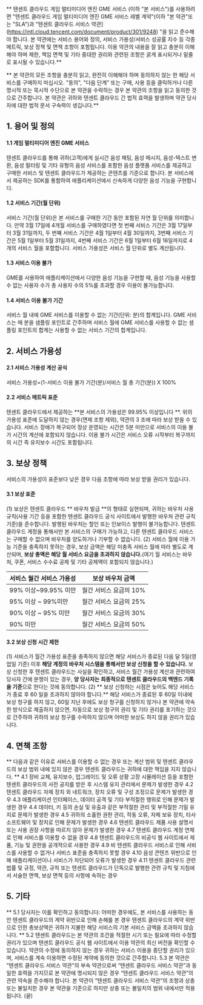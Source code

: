 ** 텐센트 클라우드 게임 멀티미디어 엔진 GME 서비스 (이하 "본 서비스")를 사용하려면 "텐센트 클라우드 게임 멀티미디어 엔진 GME 서비스 레벨 계약"(이하 "본 약관"또는 "SLA")과 "텐센트 클라우드 서비스 약관](https://intl.cloud.tencent.com/document/product/301/9248) "을 읽고 준수해야 합니다. 본 약관에는 서비스 용어와 정의, 서비스 가용성/서비스 성공률 지수 등 각종 메트릭, 보상 정책 및 면책 조항이 포함됩니다. 이용 약관의 내용을 잘 읽고 충분히 이해해야 하며 제한, 책임 면책 및 기타 중대한 권리와 관련된 조항은 굵게 표시되거나 밑줄로 표시될 수 있습니다.**

** 본 약관의 모든 조항을 충분히 읽고, 완전히 이해해야 하며 동의하지 않는 한 해당 서비스를 구매하지 마십시오. "동의", "다음 단계" 또는 구매, 사용 등을 클릭하거나 다른 명시적 또는 묵시적 수단으로 본 약관을 수락하는 경우 본 약관의 조항을 읽고 동의한 것으로 간주합니다. 본 약관은 귀하와 텐센트 클라우드 간 법적 효력을 발생하며 약관 당사자에 대한 법적 문서 구속력이 생깁니다.**


## 1. 용어 및 정의
#### 1.1 게임 멀티미디어 엔진 GME 서비스
텐센트 클라우드를 통해 귀하(고객)에게 실시간 음성 채팅, 음성 메시지, 음성-텍스트 변환, 음성 필터링 및 기타 유형의 음성 서비스를 포함한 음성 플랫폼 서비스를 제공하고 구매한 서비스 및 텐센트 클라우드가 제공하는 콘텐츠를 기준으로 합니다. 본 서비스에서 제공하는 SDK를 통합하여 애플리케이션에서 신속하게 다양한 음성 기능을 구현합니다.
#### 1.2 서비스 기간(월 단위)
서비스 기간(월 단위)은 본 서비스를 구매한 기간 동안 포함된 자연 월 단위를 의미합니다. 만약 3월 17일에 4개월 서비스를 구매하였다면 첫 번째 서비스 기간은 3월 17일부터 3월 31일까지, 두 번째 서비스 기간은 4월 1일부터 4월 30일까지, 3번째 서비스 기간은 5월 1일부터 5월 31일까지, 4번째 서비스 기간은 6월 1일부터 6월 16일까지로 4개의 서비스 월을 포함합니다. 서비스 가용성은 서비스 월 단위로 별도 계산됩니다.
#### 1.3 서비스 이용 불가
GME를 사용하여 애플리케이션에서 다양한 음성 기능을 구현할 때, 음성 기능을 사용할 수 없는 사용자 수가 총 사용자 수의 5%를 초과할 경우 이용이 불가능합니다.

#### 1.4 서비스 이용 불가 기간
서비스 월 내에 GME 서비스를 이용할 수 없는 기간(단위: 분)의 합계입니다. GME 서비스는 매 분을 샘플링 포인트로 간주하며 서비스 월에 GME 서비스를 사용할 수 없는 샘플링 포인트의 합계는 사용할 수 없는 서비스 기간의 합계입니다.

##  2. 서비스 가용성
#### 2.1 서비스 가용성 계산 공식
서비스 가용성=(1-서비스 이용 불가 기간(분)/서비스 월 총 기간(분)) X 100%

#### 2.2 서비스 메트릭 표준
텐센트 클라우드에서 제공하는 **본 서비스의 가용성은 99.95% 이상입니다 **. 위의 가용성 표준에 도달하지 않는 경우(면제 조항 제외), 약관의 3 조에 따라 보상 받을 수 있습니다.
서비스 장애가 복구되어 정상 운영되는 시간은 5분 미만으로 서비스의 이용 불가 시간의 계산에 포함되지 않습니다. 이용 불가 시간은 서비스 오류 시작부터 복구까지의 시간 즉 유지보수 시간도 포함됩니다.

## 3. 보상 정책
서비스의 가용성이 표준보다 낮은 경우 다음 조항에 따라 보상 받을 권리가 있습니다.
#### 3.1 보상 표준
(1) 보상은 텐센트 클라우드 ** 바우처 발급 **의 형태로 실현되며, 귀하는 바우처 사용 규칙(사용 기간 등을 포함한 텐센트 클라우드 공식 사이트에서 발행한 바우처 관련 규칙 기준)을 준수합니다. 발행된 바우처는 할인 또는 인보이스 발행이 불가능합니다. 텐센트 클라우드 계정을 통해서만 본 서비스의 구매가 가능하고, 다른 텐센트 클라우드 서비스는 구매할 수 없으며 바우처를 양도하거나 기부할 수 없습니다.
(2) 서비스 월에 이용 가능 기준을 충족하지 못하는 경우, 보상 금액은 해당 미충족 서비스 월에 따라 별도로 계산되며, **보상 총액은 해당 월 서비스 요금을 초과하지 않습니다.**(여기 월 서비스는 바우처, 쿠폰, 서비스 수수료 공제 및 기타 공제액이 포함되지 않습니다.)

| 서비스 월간 서비스 가용성          | 보상 바우처 금액     |
| ------------------- | ----------- |
| 99% 이상~99.95% 미만| 월간 서비스 요금의 10%|
| 95% 이상 ~ 99%미만   |월간 서비스 요금의 25%|
| 90% 이상 ~ 95% 미만   | 월간 서비스 요금의 30%|
| 90% 미만          | 월간 서비스 요금의 50%|

#### 3.2 보상 신청 시간 제한
(1) 서비스가 월간 가용성 표준을 충족하지 않으면 해당 서비스가 종료된 다음 달 5일(영업일 기준) 이후 **해당 계정의 바우처 시스템을 통해서만 보상 신청을 할 수 있습니다.** 보상 신청한 후 텐센트 클라우드는 사실을 확인하고, 서비스 월간 가용성 계산과 관련하여 당사자 간에 분쟁이 있는 경우, **양 당사자는 최종적으로 텐센트 클라우드의 백엔드 기록을 기준**으로 한다는 것에 동의합니다.
(2) ** 보상 신청하는 시점은 늦어도 해당 서비스가 종료 후 60 일을 초과하지 않아야 합니다.** 해당 서비스가 종료된 후 60일 이내에 보상 청구를 하지 않고, 60일 지난 후에도 보상 청구를 신청하지 않거나 본 약관에 약속한 방식으로 제출하지 않으면, 자동으로 보상 청구의 권리 및 기타 권리를 포기하는 것으로 간주하여 귀하의 보상 청구를 수락하지 않으며 어떠한 보상도 하지 않을 권리가 있습니다.

## 4. 면책 조항
** 다음과 같은 이유로 서비스를 이용할 수 없는 경우 또는 계산 범위 및 텐센트 클라우드의 보상 범위 내에 있지 않은 경우 텐센트 클라우드는 귀하에 대한 책임을 지지 않습니다. **
4.1 장비 교체, 유지보수, 업그레이드 및 오류 상황 고장 시뮬레이션 등을 포함한 텐센트 클라우드의 사전 공지를 받은 후 시스템 유지 관리에서 문제가 발생한 경우
4.2 텐센트 클라우드 자체 장치 외 네트워크, 장치 오류 및 구성 조정으로 문제가 발생한 경우
4.3 애플리케이션 인터페이스, 데이터 공격 및 기타 부적절한 행위로 인해 문제가 발생한 경우
4.4 데이터, 키 등의 손실 및 유출과 같은 부적절한 관리 및 부적절한 기밀 유지로 문제가 발생한 경우
4.5 귀하의 소홀한 권한 관리, 작동 오류, 자체 보유 장치, 타사 소프트웨어 및 장치로 인해 문제가 발생한 경우
4.6 텐센트 클라우드 제품 사용 설명서 또는 사용 권장 사항을 따르지 않아 문제가 발생한 경우
4.7 텐센트 클라우드 계정 연체로 인해 서비스를 이용할 수 없을 경우
4.8 텐센트 클라우드의 비공식 웹 사이트에서 제품, 기능 및 권한을 공개적으로 사용한 경우
4.9 비 텐센트 클라우드 서비스로 인해 서비스를 사용할 수 없거나 서비스 표준을 충족하지 못할 경우
4.10 음성 콘텐츠 위반으로 인해 애플리케이션이나 서비스가 차단되어 오류가 발생한 경우
4.11 텐센트 클라우드 관련 법률 및 규정, 약관, 규칙 또는 텐센트 클라우드가 단독으로 발행한 관련 규칙 및 지침에서 서술한 면책, 보상 면책 등의 사항에 속하는 경우

##  5. 기타
** 5.1 당사자는 이를 확인하고 동의합니다: 어떠한 경우에도, 본 서비스를 사용하는 동안 텐센트 클라우드의 계약 위반으로 인해 손해를 본 경우 텐센트 클라우드의 계약 위반으로 인한 총보상액은 귀하가 지불한 해당 서비스의 기본 서비스 금액을 초과하지 않습니다. **
5.2 텐센트 클라우드는 본 약관의 조건을 적절한 시기 또는 필요에 따라 수정할 권리가 있으며 텐센트 클라우드 공식 웹 사이트에서 이용 약관의 최신 버전을 확인할 수 있습니다. 약관의 수정에 동의하지 않는 경우 귀하는 서비스 이용을 중단할 권리가 있으며, 서비스를 계속 이용하면 수정된 계약에 동의한 것으로 간주합니다.
5.3 본 약관은 "텐센트 클라우드 서비스 약관"의 부속 약관으로써 “텐센트 클라우드 서비스 약관”과 동일한 효력을 가지므로 본 약관에 명시되지 않은 경우 “텐센트 클라우드 서비스 약관”의 관련 약속을 준수해야 합니다. 본 약관이 “텐센트 클라우드 서비스 약관”의 조항과 상충 또는 불일치한 경우 본 약관을 기준으로 하지만 상충 또는 불일치의 범위 내에서만 적용됩니다. (끝)

